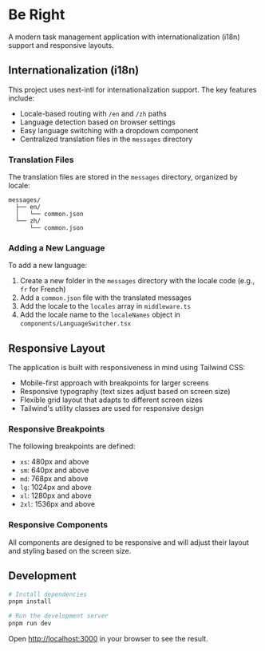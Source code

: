 # Be Right

A modern task management application with internationalization (i18n) support and responsive layouts.

## Internationalization (i18n)

This project uses next-intl for internationalization support. The key features include:

- Locale-based routing with `/en` and `/zh` paths
- Language detection based on browser settings
- Easy language switching with a dropdown component
- Centralized translation files in the `messages` directory

### Translation Files

The translation files are stored in the `messages` directory, organized by locale:

```
messages/
  ├── en/
  │   └── common.json
  └── zh/
      └── common.json
```

### Adding a New Language

To add a new language:

1. Create a new folder in the `messages` directory with the locale code (e.g., `fr` for French)
2. Add a `common.json` file with the translated messages
3. Add the locale to the `locales` array in `middleware.ts`
4. Add the locale name to the `localeNames` object in `components/LanguageSwitcher.tsx`

## Responsive Layout

The application is built with responsiveness in mind using Tailwind CSS:

- Mobile-first approach with breakpoints for larger screens
- Responsive typography (text sizes adjust based on screen size)
- Flexible grid layout that adapts to different screen sizes
- Tailwind's utility classes are used for responsive design

### Responsive Breakpoints

The following breakpoints are defined:

- `xs`: 480px and above
- `sm`: 640px and above
- `md`: 768px and above
- `lg`: 1024px and above
- `xl`: 1280px and above
- `2xl`: 1536px and above

### Responsive Components

All components are designed to be responsive and will adjust their layout and styling based on the screen size.

## Development

```bash
# Install dependencies
pnpm install

# Run the development server
pnpm run dev
```

Open [http://localhost:3000](http://localhost:3000) in your browser to see the result.
